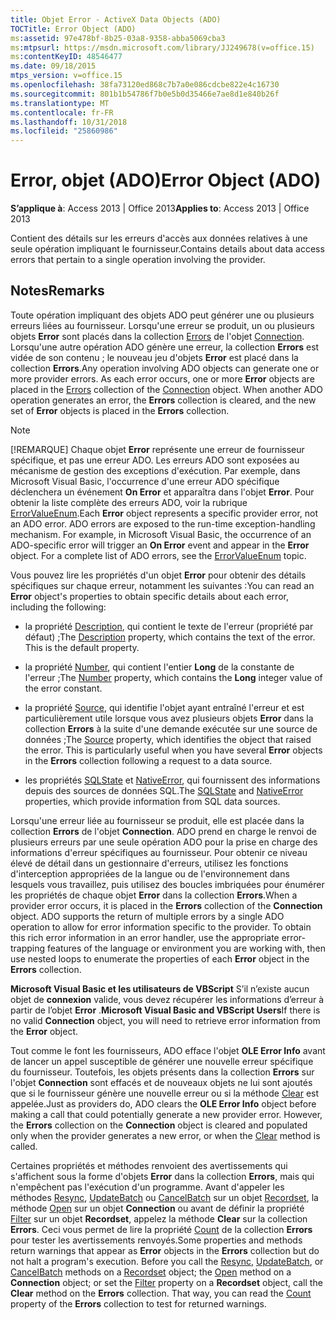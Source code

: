 ```yaml
---
title: Objet Error - ActiveX Data Objects (ADO)
TOCTitle: Error Object (ADO)
ms:assetid: 97e478bf-8b25-03a8-9358-abba5069cba3
ms:mtpsurl: https://msdn.microsoft.com/library/JJ249678(v=office.15)
ms:contentKeyID: 48546477
ms.date: 09/18/2015
mtps_version: v=office.15
ms.openlocfilehash: 38fa73120ed868c7b7a0e086cdcbe822e4c16730
ms.sourcegitcommit: 801b1b54786f7b0e5b0d35466e7ae8d1e840b26f
ms.translationtype: MT
ms.contentlocale: fr-FR
ms.lasthandoff: 10/31/2018
ms.locfileid: "25860986"
---
```

# <a name="error-object-ado"></a><span data-ttu-id="15da0-102">Error, objet (ADO)</span><span class="sxs-lookup"><span data-stu-id="15da0-102">Error Object (ADO)</span></span>


<span data-ttu-id="15da0-103">**S’applique à**: Access 2013 | Office 2013</span><span class="sxs-lookup"><span data-stu-id="15da0-103">**Applies to**: Access 2013 | Office 2013</span></span>

<span data-ttu-id="15da0-104">Contient des détails sur les erreurs d'accès aux données relatives à une seule opération impliquant le fournisseur.</span><span class="sxs-lookup"><span data-stu-id="15da0-104">Contains details about data access errors that pertain to a single operation involving the provider.</span></span>

## <a name="remarks"></a><span data-ttu-id="15da0-105">Notes</span><span class="sxs-lookup"><span data-stu-id="15da0-105">Remarks</span></span>

<span data-ttu-id="15da0-p101">Toute opération impliquant des objets ADO peut générer une ou plusieurs erreurs liées au fournisseur. Lorsqu'une erreur se produit, un ou plusieurs objets **Error** sont placés dans la collection [Errors](errors-collection-ado.md) de l'objet [Connection](connection-object-ado.md). Lorsqu'une autre opération ADO génère une erreur, la collection **Errors** est vidée de son contenu ; le nouveau jeu d'objets **Error** est placé dans la collection **Errors**.</span><span class="sxs-lookup"><span data-stu-id="15da0-p101">Any operation involving ADO objects can generate one or more provider errors. As each error occurs, one or more **Error** objects are placed in the [Errors](errors-collection-ado.md) collection of the [Connection](connection-object-ado.md) object. When another ADO operation generates an error, the **Errors** collection is cleared, and the new set of **Error** objects is placed in the **Errors** collection.</span></span>

> [!NOTE]
> <span data-ttu-id="15da0-p102">[!REMARQUE] Chaque objet **Error** représente une erreur de fournisseur spécifique, et pas une erreur ADO. Les erreurs ADO sont exposées au mécanisme de gestion des exceptions d'exécution. Par exemple, dans Microsoft Visual Basic, l'occurrence d'une erreur ADO spécifique déclenchera un événement **On Error** et apparaîtra dans l'objet **Error**. Pour obtenir la liste complète des erreurs ADO, voir la rubrique [ErrorValueEnum](errorvalueenum.md).</span><span class="sxs-lookup"><span data-stu-id="15da0-p102">Each **Error** object represents a specific provider error, not an ADO error. ADO errors are exposed to the run-time exception-handling mechanism. For example, in Microsoft Visual Basic, the occurrence of an ADO-specific error will trigger an **On Error** event and appear in the **Error** object. For a complete list of ADO errors, see the [ErrorValueEnum](errorvalueenum.md) topic.</span></span>

<span data-ttu-id="15da0-113">Vous pouvez lire les propriétés d'un objet **Error** pour obtenir des détails spécifiques sur chaque erreur, notamment les suivantes :</span><span class="sxs-lookup"><span data-stu-id="15da0-113">You can read an **Error** object's properties to obtain specific details about each error, including the following:</span></span>

- <span data-ttu-id="15da0-p103">la propriété [Description](description-property-ado.md), qui contient le texte de l'erreur (propriété par défaut) ;</span><span class="sxs-lookup"><span data-stu-id="15da0-p103">The [Description](description-property-ado.md) property, which contains the text of the error. This is the default property.</span></span>

- <span data-ttu-id="15da0-116">la propriété [Number](number-property-ado.md), qui contient l'entier **Long** de la constante de l'erreur ;</span><span class="sxs-lookup"><span data-stu-id="15da0-116">The [Number](number-property-ado.md) property, which contains the **Long** integer value of the error constant.</span></span>

- <span data-ttu-id="15da0-p104">la propriété [Source](source-property-ado-error.md), qui identifie l'objet ayant entraîné l'erreur et est particulièrement utile lorsque vous avez plusieurs objets **Error** dans la collection **Errors** à la suite d'une demande exécutée sur une source de données ;</span><span class="sxs-lookup"><span data-stu-id="15da0-p104">The [Source](source-property-ado-error.md) property, which identifies the object that raised the error. This is particularly useful when you have several **Error** objects in the **Errors** collection following a request to a data source.</span></span>

- <span data-ttu-id="15da0-119">les propriétés [SQLState](sqlstate-property-ado.md) et [NativeError](nativeerror-property-ado.md), qui fournissent des informations depuis des sources de données SQL.</span><span class="sxs-lookup"><span data-stu-id="15da0-119">The [SQLState](sqlstate-property-ado.md) and [NativeError](nativeerror-property-ado.md) properties, which provide information from SQL data sources.</span></span>

<span data-ttu-id="15da0-p105">Lorsqu'une erreur liée au fournisseur se produit, elle est placée dans la collection **Errors** de l'objet **Connection**. ADO prend en charge le renvoi de plusieurs erreurs par une seule opération ADO pour la prise en charge des informations d'erreur spécifiques au fournisseur. Pour obtenir ce niveau élevé de détail dans un gestionnaire d'erreurs, utilisez les fonctions d'interception appropriées de la langue ou de l'environnement dans lesquels vous travaillez, puis utilisez des boucles imbriquées pour énumérer les propriétés de chaque objet **Error** dans la collection **Errors**.</span><span class="sxs-lookup"><span data-stu-id="15da0-p105">When a provider error occurs, it is placed in the **Errors** collection of the **Connection** object. ADO supports the return of multiple errors by a single ADO operation to allow for error information specific to the provider. To obtain this rich error information in an error handler, use the appropriate error-trapping features of the language or environment you are working with, then use nested loops to enumerate the properties of each **Error** object in the **Errors** collection.</span></span>

<span data-ttu-id="15da0-123">**Microsoft Visual Basic et les utilisateurs de VBScript** S’il n’existe aucun objet de **connexion** valide, vous devez récupérer les informations d’erreur à partir de l’objet **Error** .</span><span class="sxs-lookup"><span data-stu-id="15da0-123">**Microsoft Visual Basic and VBScript Users**If there is no valid **Connection** object, you will need to retrieve error information from the **Error** object.</span></span>

<span data-ttu-id="15da0-p106">Tout comme le font les fournisseurs, ADO efface l'objet **OLE Error Info** avant de lancer un appel susceptible de générer une nouvelle erreur spécifique du fournisseur. Toutefois, les objets présents dans la collection **Errors** sur l'objet **Connection** sont effacés et de nouveaux objets ne lui sont ajoutés que si le fournisseur génère une nouvelle erreur ou si la méthode [Clear](clear-method-ado.md) est appelée.</span><span class="sxs-lookup"><span data-stu-id="15da0-p106">Just as providers do, ADO clears the **OLE Error Info** object before making a call that could potentially generate a new provider error. However, the **Errors** collection on the **Connection** object is cleared and populated only when the provider generates a new error, or when the [Clear](clear-method-ado.md) method is called.</span></span>

<span data-ttu-id="15da0-p107">Certaines propriétés et méthodes renvoient des avertissements qui s'affichent sous la forme d'objets **Error** dans la collection **Errors**, mais qui n'empêchent pas l'exécution d'un programme. Avant d'appeler les méthodes [Resync](resync-method-ado.md), [UpdateBatch](updatebatch-method-ado.md) ou [CancelBatch](cancelbatch-method-ado.md) sur un objet [Recordset](recordset-object-ado.md), la méthode [Open](open-method-ado-connection.md) sur un objet **Connection** ou avant de définir la propriété [Filter](filter-property-ado.md) sur un objet **Recordset**, appelez la méthode **Clear** sur la collection **Errors**. Ceci vous permet de lire la propriété [Count](count-property-ado.md) de la collection **Errors** pour tester les avertissements renvoyés.</span><span class="sxs-lookup"><span data-stu-id="15da0-p107">Some properties and methods return warnings that appear as **Error** objects in the **Errors** collection but do not halt a program's execution. Before you call the [Resync](resync-method-ado.md), [UpdateBatch](updatebatch-method-ado.md), or [CancelBatch](cancelbatch-method-ado.md) methods on a [Recordset](recordset-object-ado.md) object; the [Open](open-method-ado-connection.md) method on a **Connection** object; or set the [Filter](filter-property-ado.md) property on a **Recordset** object, call the **Clear** method on the **Errors** collection. That way, you can read the [Count](count-property-ado.md) property of the **Errors** collection to test for returned warnings.</span></span>

